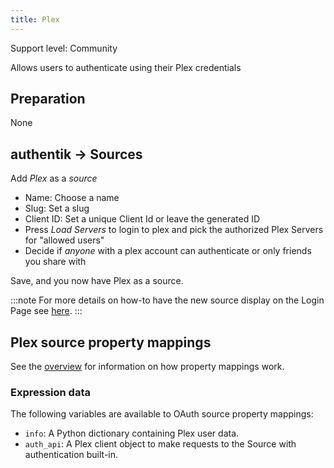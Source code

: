 ```yaml
---
title: Plex
---
```


<span class="badge badge--secondary">Support level: Community</span>

Allows users to authenticate using their Plex credentials

## Preparation

None

## authentik -> Sources

Add _Plex_ as a _source_

- Name: Choose a name
- Slug: Set a slug
- Client ID: Set a unique Client Id or leave the generated ID
- Press _Load Servers_ to login to plex and pick the authorized Plex Servers for "allowed users"
- Decide if _anyone_ with a plex account can authenticate or only friends you share with

Save, and you now have Plex as a source.

:::note
For more details on how-to have the new source display on the Login Page see [here](../../index.md#add-sources-to-default-login-page).
:::

## Plex source property mappings

See the [overview](../../property-mappings/index.md) for information on how property mappings work.

### Expression data

The following variables are available to OAuth source property mappings:

- `info`: A Python dictionary containing Plex user data.
- `auth_api`: A Plex client object to make requests to the Source with authentication built-in.
